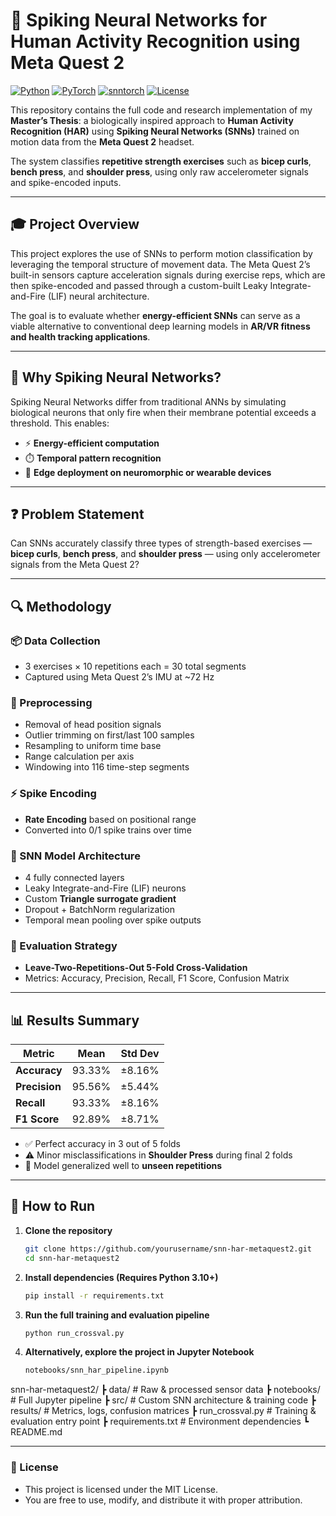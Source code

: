 # 🧠 Spiking Neural Networks for Human Activity Recognition using Meta Quest 2

[![Python](https://img.shields.io/badge/Python-3.10-blue)](https://www.python.org/)
[![PyTorch](https://img.shields.io/badge/PyTorch-2.0-EE4C2C?logo=pytorch)](https://pytorch.org/)
[![snntorch](https://img.shields.io/badge/snntorch-0.6.0-orange)](https://snntorch.readthedocs.io)
[![License](https://img.shields.io/badge/license-MIT-green)](./LICENSE)

This repository contains the full code and research implementation of my **Master’s Thesis**: a biologically inspired approach to **Human Activity Recognition (HAR)** using **Spiking Neural Networks (SNNs)** trained on motion data from the **Meta Quest 2** headset.

The system classifies **repetitive strength exercises** such as **bicep curls**, **bench press**, and **shoulder press**, using only raw accelerometer signals and spike-encoded inputs.

---

## 🎓 Project Overview

This project explores the use of SNNs to perform motion classification by leveraging the temporal structure of movement data. The Meta Quest 2’s built-in sensors capture acceleration signals during exercise reps, which are then spike-encoded and passed through a custom-built Leaky Integrate-and-Fire (LIF) neural architecture.

The goal is to evaluate whether **energy-efficient SNNs** can serve as a viable alternative to conventional deep learning models in **AR/VR fitness and health tracking applications**.

---

## 🧠 Why Spiking Neural Networks?

Spiking Neural Networks differ from traditional ANNs by simulating biological neurons that only fire when their membrane potential exceeds a threshold. This enables:

- ⚡ **Energy-efficient computation**  
- ⏱️ **Temporal pattern recognition**  
- 📱 **Edge deployment on neuromorphic or wearable devices**

---

## ❓ Problem Statement

Can SNNs accurately classify three types of strength-based exercises — **bicep curls**, **bench press**, and **shoulder press** — using only accelerometer signals from the Meta Quest 2?

---

## 🔍 Methodology

### 📦 Data Collection
- 3 exercises × 10 repetitions each = 30 total segments  
- Captured using Meta Quest 2’s IMU at ~72 Hz  

### 🧹 Preprocessing
- Removal of head position signals  
- Outlier trimming on first/last 100 samples  
- Resampling to uniform time base  
- Range calculation per axis  
- Windowing into 116 time-step segments  

### ⚡ Spike Encoding
- **Rate Encoding** based on positional range  
- Converted into 0/1 spike trains over time  

### 🧠 SNN Model Architecture
- 4 fully connected layers  
- Leaky Integrate-and-Fire (LIF) neurons  
- Custom **Triangle surrogate gradient**  
- Dropout + BatchNorm regularization  
- Temporal mean pooling over spike outputs  

### 🔁 Evaluation Strategy
- **Leave-Two-Repetitions-Out 5-Fold Cross-Validation**  
- Metrics: Accuracy, Precision, Recall, F1 Score, Confusion Matrix  

---

## 📊 Results Summary

| Metric       | Mean     | Std Dev  |
|--------------|----------|----------|
| **Accuracy** | 93.33%   | ±8.16%   |
| **Precision**| 95.56%   | ±5.44%   |
| **Recall**   | 93.33%   | ±8.16%   |
| **F1 Score** | 92.89%   | ±8.71%   |

- ✅ Perfect accuracy in 3 out of 5 folds  
- ⚠️ Minor misclassifications in **Shoulder Press** during final 2 folds  
- 🎯 Model generalized well to **unseen repetitions**  

---

## 🧪 How to Run

1. **Clone the repository**
   ```bash
   git clone https://github.com/yourusername/snn-har-metaquest2.git
   cd snn-har-metaquest2
2. **Install dependencies (Requires Python 3.10+)**
   ```bash
   pip install -r requirements.txt
3. **Run the full training and evaluation pipeline**
   ```bash
   python run_crossval.py
4. **Alternatively, explore the project in Jupyter Notebook**
   ```bash
   notebooks/snn_har_pipeline.ipynb
snn-har-metaquest2/
 ┣ data/            # Raw & processed sensor data
 ┣ notebooks/       # Full Jupyter pipeline
 ┣ src/             # Custom SNN architecture & training code
 ┣ results/         # Metrics, logs, confusion matrices
 ┣ run_crossval.py  # Training & evaluation entry point
 ┣ requirements.txt # Environment dependencies
 ┗ README.md

 ---

### 📄 License
- This project is licensed under the MIT License.
- You are free to use, modify, and distribute it with proper attribution.
